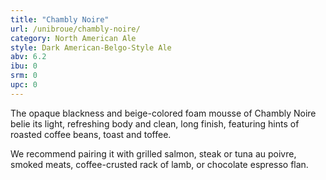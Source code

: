 ```yaml
---
title: "Chambly Noire"
url: /unibroue/chambly-noire/
category: North American Ale
style: Dark American-Belgo-Style Ale
abv: 6.2
ibu: 0
srm: 0
upc: 0
---
```

The opaque blackness and beige-colored
foam mousse of Chambly Noire belie its light,
refreshing body and clean, long finish,
featuring hints of roasted coffee beans, toast
and toffee. 

We recommend pairing it with grilled salmon,
steak or tuna au poivre, smoked meats,
coffee-crusted rack of lamb, or chocolate
espresso flan.
